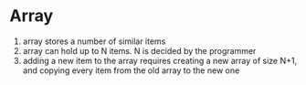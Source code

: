 # Array

1. array stores a number of similar items
2. array can hold up to N items. N is decided by the programmer
3. adding a new item to the array requires creating a new array of size N+1, and copying every item from the old array to the new one


